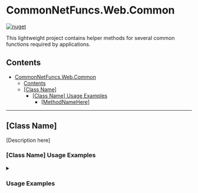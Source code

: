 # CommonNetFuncs.Web.Common

[![nuget](https://img.shields.io/nuget/dt/CommonNetFuncs.Web.Common)](https://www.nuget.org/packages/CommonNetFuncs.Web.Common/)

This lightweight project contains helper methods for several common functions required by applications.

## Contents

- [CommonNetFuncs.Web.Common](#commonnetfuncswebcommon)
  - [Contents](#contents)
  - [\[Class Name\]](#class-name)
    - [\[Class Name\] Usage Examples](#class-name-usage-examples)
      - [\[MethodNameHere\]](#methodnamehere)

---

## [Class Name]

[Description here]

### [Class Name] Usage Examples

<details>
<summary><h3>Usage Examples</h3></summary>

#### [MethodNameHere]

[Method Description here]

```cs
//Code here
```

</details>
